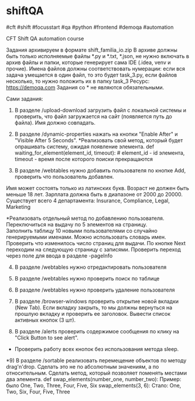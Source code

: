 # shiftQA
#cft #shift #focusstart #qa #python #frontend #demoqa #automation

CFT Shift QA automation course

Задания архивируем в формате shift_familia_io.zip
В архиве должны быть только исполняемые файлы *.py и *.txt, *.json, не нужно включать в архив файлы и папки, которые генерирует сама IDE (.idea, venv и прочие).
Имена файлов должны соответствовать нумерации: если вся задача умещается в один файл, то это будет task_3.py, если файлов несколько, то нужно положить их в папку task_3
Ресурс: https://demoqa.com
Задания со * не являются обязательными.

Сами задания:
1) В разделе /upload-download загрузить файл с локальной системы и проверить, что файл загружается на сайт (появляется путь до файла). Имя должно совпадать.

2) В разделе /dynamic-properties нажать на кнопки "Enable After" и "Visible After 5 Seconds". 
*Реализовать свой метод, который будет опрашивать систему, ожидая появление элемента. 
def waiting_for_element(element_id, timeout): # element_id - id элемента, timeout - время после которого поиски прекращаются

3) В разделе /webtables нужно добавить пользователя по кнопке Add, проверить что пользователь добавлен. 

Имя может состоять только из латинских букв.
Возраст не должен быть меньше 18 лет. 
Зарплата должна быть в диапазоне от 2000 до 20000. 
Существует всего 4 департамента: Insurance, Compliance, Legal, Marketing

*Реализовать отдельный метод по добавлению пользователя.  
Переключиться на выдачу по 5 элементов на страницу.  
Заполнить таблицу 10 новыми пользователями со случайно генерируемыми именами. Можно использовать словарь имен. 
Проверить что изменилось число страниц для выдачи.
По кнопке Next переходим на следующую страницу с записями. 
Проверить переход через поле для ввода в разделе -pageInfo

4) В разделе /webtables нужно отредактировать пользователя 

5) В разделе /webtables нужно проверить поиск по таблице

6) В разделе /webtables нужно проверить удаление пользователя

7) В разделе /browser-windows проверить открытие новой вкладки (New Tab). Если вкладку закрыть, то мы должны вернуться на прошлую вкладку и проверить ее заголовок. 
Вывести список активных кнопок (3 шт).

8) В разделе /alerts проверить содержимое сообщения по клику на "Click Button to see alert".  
* Проверить работу всех кнопок без использования метода sleep.

*9) В разделе /sortable реализовать перемещение объектов по методу drag'n'drop. Сделать это не по абсолютным значениям, а по относительным.
Сделать метод, который позволяет поменять местами два элемента. def swap_elements(number_one, number_two):
Пример: было One, Two, Three, Four, Five, Six
swap_elements(3, 6):
Стало: One, Two, Six, Four, Five, Three
